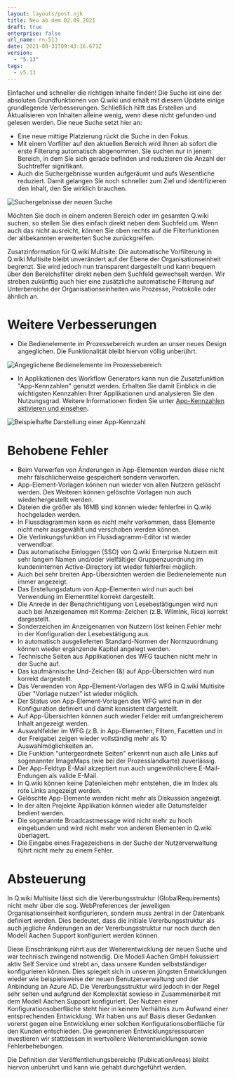 ```yaml
---
layout: layouts/post.njk
title: Neu ab dem 02.09.2021
draft: true
enterprise: false
url_name: rn-513
date: 2021-08-31T09:43:16.671Z
version:
  - "5.13"
tags:
  - v5.13
---
```

Einfacher und schneller die richtigen Inhalte finden! Die Suche ist eine der absoluten Grundfunktionen von Q.wiki und erhält mit diesem Update einige grundlegende Verbesserungen. Schließlich hilft das Erstellen und Aktualisieren von Inhalten alleine wenig, wenn diese nicht gefunden und gelesen werden. Die neue Suche setzt hier an: 

* Eine neue mittige Platzierung rückt die Suche in den Fokus.
* Mit einem Vorfilter auf den aktuellen Bereich wird Ihnen ab sofort die erste Filterung automatisch abgenommen. Sie suchen nur in jenem Bereich, in dem Sie sich gerade befinden und reduzieren die Anzahl der Suchtreffer signifikant.
* Auch die Suchergebnisse wurden aufgeräumt und aufs Wesentliche reduziert. Damit gelangen Sie noch schneller zum Ziel und identifizieren den Inhalt, den Sie wirklich brauchen.

![](/images/suche-releasenotes.png "Suchergebnisse der neuen Suche")

Möchten Sie doch in einem anderen Bereich oder im gesamten Q.wiki suchen, so stellen Sie dies einfach direkt neben dem Suchfeld um. Wenn auch das nicht ausreicht, können Sie oben rechts auf die Filterfunktionen der altbekannten erweiterten Suche zurückgreifen.

Zusatzinformation für Q.wiki Multisite: Die automatische Vorfilterung in Q.wiki Multisite bleibt unverändert auf der Ebene der Organisationseinheit begrenzt. Sie wird jedoch nun transparent dargestellt und kann bequem über den Bereichsfilter direkt neben dem Suchfeld gewechselt werden. Wir streben zukünftig auch hier eine zusätzliche automatische Filterung auf Unterbereiche der Organisationseinheiten wie Prozesse, Protokolle oder ähnlich an.

# Weitere Verbesserungen

* Die Bedienelemente im Prozessebereich wurden an unser neues Design angeglichen. Die Funktionalität bleibt hiervon völlig unberührt.

![](/images/2021-09-01-15_35_15-window.png "Angeglichene Bedienelemente im Prozessebereich")

* In Applikationen des Workflow Generators kann nun die Zusatzfunktion "App-Kennzahlen" genutzt werden. Erhalten Sie damit Einblick in die wichtigsten Kennzahlen Ihrer Applikationen und analysieren Sie den Nutzungsgrad. Weitere Informationen finden Sie unter [App-Kennzahlen aktivieren und einsehen](https://releases.modell-aachen.de/faq/app-metrics.html).

![](/images/app-kennzahlen-anzeige.png "Beispielhafte Darstellung einer App-Kennzahl")

# Behobene Fehler

* Beim Verwerfen von Änderungen in App-Elementen werden diese nicht mehr fälschlicherweise gespeichert sondern verworfen.
* App-Element-Vorlagen können nun wieder von allen Nutzern gelöscht werden. Des Weiteren können gelöschte Vorlagen nun auch wiederhergestellt werden.
* Dateien die größer als 16MB sind können wieder fehlerfrei in Q.wiki hochgeladen werden.
* In Flussdiagrammen kann es nicht mehr vorkommen, dass Elemente nicht mehr ausgewählt und verschoben werden können.
* Die Verlinkungsfunktion im Flussdiagramm-Editor ist wieder verwendbar.
* Das automatische Einloggen (SSO) von Q.wiki Enterprise Nutzern mit sehr langem Namen und/oder vielfältiger Gruppenzuordnung im kundeninternen Active-Directory ist wieder fehlerfrei möglich.
* Auch bei sehr breiten App-Übersichten werden die Bedienelemente nun immer angezeigt.
* Das Erstellungsdatum von App-Elementen wird nun auch bei Verwendung im Elementtitel korrekt dargestellt.
* Die Anrede in der Benachrichtigung von Lesebestätigungen wird nun auch bei Anzeigenamen mit Komma-Zeichen (z.B. Wilmink, Rico) korrekt dargestellt.
* Sonderzeichen im Anzeigenamen von Nutzern löst keinen Fehler mehr in der Konfiguration der Lesebestätigung aus.
* In automatisch ausgelieferten Standard-Normen der Normzuordnung können wieder ergänzende Kapitel angelegt werden.
* Technische Seiten aus Applikationen des WFG tauchen nicht mehr in der Suche auf.
* Das kaufmännische Und-Zeichen (&) auf App-Übersichten wird nun korrekt dargestellt.
* Das Verwenden von App-Element-Vorlagen des WFG in Q.wiki Multisite über "Vorlage nutzen" ist wieder möglich.
* Der Status von App-Element-Vorlagen des WFG wird nun in der Konfiguration definiert und damit konsistent dargestellt.
* Auf App-Übersichten können auch wieder Felder mit umfangreicherem Inhalt angezeigt werden.
* Auswahlfelder im WFG (z.B. in App-Elementen, Filtern, Facetten und in der Freigabe) zeigen wieder vollständig mehr als 10 Auswahlmöglichkeiten an.
* Die Funktion "untergeordnete Seiten" erkennt nun auch alle Links auf sogenannter ImageMaps (wie bei der Prozesslandkarte) zuverlässig.
* Der App-Feldtyp E-Mail akzeptiert nun auch ungewöhnlichere E-Mail-Endungen als valide E-Mail.
* In Q.wiki können keine Datenleichen mehr entstehen, die im Index als rote Links angezeigt werden.
* Gelöschte App-Elemente werden nicht mehr als Diskussion angezeigt.
* In der alten Projekte Applikation können wieder alle Datumsfelder bedient werden.
* Die sogenannte Broadcastmessage wird nicht mehr zu hoch eingebunden und wird nicht mehr von anderen Elementen in Q.wiki überlagert.
* Die Eingabe eines Fragezeichens in der Suche der Nutzerverwaltung führt nicht mehr zu einem Fehler.

# Absteuerung

In Q.wiki Multisite lässt sich die Vererbungsstruktur (GlobalRequirements) nicht mehr über die sog. WebPreferences der jeweiligen Organisationseinheit konfigurieren, sondern muss zentral in der Datenbank definiert werden. Dies bedeutet, dass die initiale Vererbungsstruktur als auch jegliche Änderungen an der Vererbungsstruktur nur noch durch den Modell Aachen Support konfiguriert werden können.

Diese Einschränkung rührt aus der Weiterentwicklung der neuen Suche und war technisch zwingend notwendig. Die Modell Aachen GmbH fokussiert aktiv Self Service und strebt an, dass unsere Kunden selbstständiger konfigurieren können. Dies spiegelt sich in unseren jüngsten Entwicklungen wieder wie beispielsweise der neuen Benutzerverwaltung und der Anbindung an Azure AD. Die Vererbungsstruktur wird jedoch in der Regel sehr selten und aufgrund der Komplexität sowieso in Zusammenarbeit mit dem Modell Aachen Support konfiguriert. Der Nutzen einer Konfigurationsoberfläche steht hier in keinem Verhältnis zum Aufwand einer entsprechenden Entwicklung. Wir haben uns auf Basis dieser Gedanken vorerst gegen eine Entwicklung einer solchen Konfigurationsoberfläche für den Kunden entschieden. Die gewonnenen Entwicklungsressourcen investieren wir stattdessen in wertvollere Weiterentwicklungen sowie Fehlerbehebungen.

Die Definition der Veröffentlichungsbereiche (PublicationAreas) bleibt hiervon unberührt und kann wie gehabt durchgeführt werden.